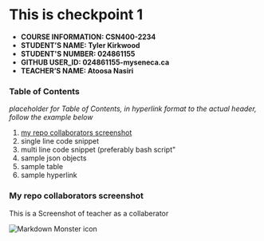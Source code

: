 # This is checkpoint 1 

- **COURSE INFORMATION: CSN400-2234**
- **STUDENT’S NAME: Tyler Kirkwood**
- **STUDENT'S NUMBER: 024861155**
- **GITHUB USER_ID: 024861155-myseneca.ca**
- **TEACHER’S NAME: Atoosa Nasiri**

### Table of Contents
_placeholder for Table of Contents, in hyperlink format to the actual header, follow the example below_
1.  [my repo collaborators screenshot](#my-repo-collaborators-screenshot)
2.  single line code snippet
3.  multi line code snippet (preferably bash script"
4. sample json objects
5.  sample table
6.  sample hyperlink

### My repo collaborators screenshot
This is a Screenshot of teacher as a collaberator 

<img src="markdownmonstericon.png"
     alt="Markdown Monster icon"
     style="float: left; margin-right: 10px;" />


